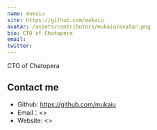 ```yaml
---
name: mukaiu
site: https://github.com/mukaiu
avatar: /assets/contributors/mukaiu/avatar.png
bio: CTO of Chatopera
email: 
twitter: 
---
```


CTO of Chatopera

## Contact me

- Github: <https://github.com/mukaiu>
- Email：<>
- Website: <>
